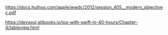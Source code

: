 https://docs.huihoo.com/apple/wwdc/2012/session_405__modern_objectivec.pdf

https://devxoul.gitbooks.io/ios-with-swift-in-40-hours/Chapter-4/tableview.html
